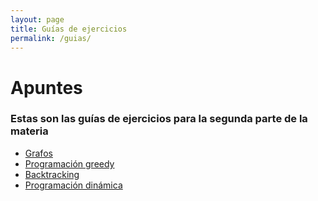 ```yaml
---
layout: page
title: Guías de ejercicios
permalink: /guias/
---
```


Apuntes
=======

### Estas son las guías de ejercicios para la segunda parte de la materia

* [Grafos](grafos)
* [Programación greedy](greedy)
* [Backtracking](backtracking)
* [Programación dinámica](pd)

